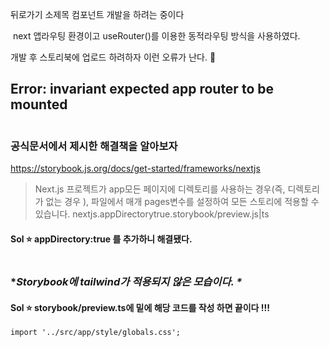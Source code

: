 <p>뒤로가기 소제목 컴포넌트 개발을 하려는 중이다 </p>
<p><img alt="" src="https://velog.velcdn.com/images/ujinsimss_/post/4cfc5109-7b0b-4779-a398-c332bc79ef67/image.png" />
next 앱라우팅 환경이고 useRouter()를 이용한 동적라우팅 방식을 사용하였다.</p>
<p>개발 후 스토리북에 업로드 하려하자 이런 오류가 난다. 🤮</p>
<h2 id="error-invariant-expected-app-router-to-be-mounted">Error: invariant expected app router to be mounted</h2>
<p><img alt="" src="https://velog.velcdn.com/images/ujinsimss_/post/92805437-bde3-47c4-8313-4530c822e576/image.png" /></p>
<h3 id="공식문서에서-제시한-해결책을-알아보자">공식문서에서 제시한 해결책을 알아보자</h3>
<p><a href="https://storybook.js.org/docs/get-started/frameworks/nextjs">https://storybook.js.org/docs/get-started/frameworks/nextjs</a></p>
<blockquote>
<p>Next.js 프로젝트가 app모든 페이지에 디렉토리를 사용하는 경우(즉, 디렉토리가 없는 경우 ), 파일에서 매개 pages변수를 설정하여 모든 스토리에 적용할 수 있습니다. nextjs.appDirectorytrue.storybook/preview.js|ts
<img alt="" src="https://velog.velcdn.com/images/ujinsimss_/post/ae671731-6991-475a-b2e7-477d0cb6b437/image.png" /></p>
</blockquote>
<h4 id="sol-⭐️-appdirectorytrue-를-추가하니-해결됐다"><strong>Sol ⭐️ appDirectory:true 를 추가하니 해결됐다.</strong></h4>
<p><img alt="" src="https://velog.velcdn.com/images/ujinsimss_/post/130e1794-32ee-4c05-be97-af68e3574094/image.png" /></p>
<h3 id="storybook에-tailwind가-적용되지-않은-모습이다-">*<em>Storybook에 tailwind가 적용되지 않은 모습이다. *</em></h3>
<h4 id="sol-⭐️-storybookpreviewts에-밑에-해당-코드를-작성-하면-끝이다-">Sol ⭐️ storybook/preview.ts에 밑에 해당 코드를 작성 하면 끝이다 !!!</h4>
<pre><code>import '../src/app/style/globals.css';</code></pre>